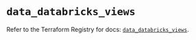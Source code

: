 # `data_databricks_views`

Refer to the Terraform Registry for docs: [`data_databricks_views`](https://registry.terraform.io/providers/databricks/databricks/1.36.3/docs/data-sources/views).
